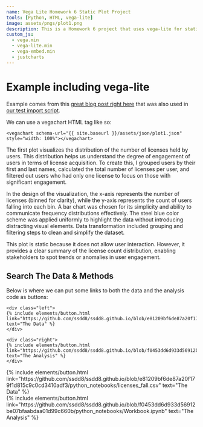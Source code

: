 ```yaml
---
name: Vega Lite Homework 6 Static Plot Project
tools: [Python, HTML, vega-lite]
image: assets/pngs/plot1.png
description: This is a Homework 6 project that uses vega-lite for static viz!
custom_js:
  - vega.min
  - vega-lite.min
  - vega-embed.min
  - justcharts
---
```



# Example including vega-lite

Example comes from this [great blog post right here](https://blog.4dcu.be/programming/2021/05/03/Interactive-Visualizations.html) that was also used in [our test import script](https://github.com/UIUC-iSchool-DataViz/is445_bcubcg_fall2022/blob/main/week01/test_imports_week01.ipynb).

We can use a vegachart HTML tag like so:

```
<vegachart schema-url="{{ site.baseurl }}/assets/json/plot1.json" style="width: 100%"></vegachart>
```

<vegachart schema-url="{{ site.baseurl }}/assets/json/plot1.json" style="width: 100%"></vegachart>

The first plot visualizes the distribution of the number of licenses held by users. This distribution helps us understand the degree of engagement of users in terms of license acquisition. To create this, I grouped users by their first and last names, calculated the total number of licenses per user, and filtered out users who had only one license to focus on those with significant engagement.

In the design of the visualization, the x-axis represents the number of licenses (binned for clarity), while the y-axis represents the count of users falling into each bin. A bar chart was chosen for its simplicity and ability to communicate frequency distributions effectively. The steel blue color scheme was applied uniformly to highlight the data without introducing distracting visual elements. Data transformation included grouping and filtering steps to clean and simplify the dataset.

This plot is static because it does not allow user interaction. However, it provides a clear summary of the license count distribution, enabling stakeholders to spot trends or anomalies in user engagement.

## Search The Data & Methods

Below is where we can put some links to both the data and the analysis code as buttons:

```
<div class="left">
{% include elements/button.html link="https://github.com/ssdd8/ssdd8.github.io/blob/e81209bf6de87a20f179f1d815c9c0cd3410adf3/python_notebooks/licenses_fall.csv" text="The Data" %}
</div>

<div class="right">
{% include elements/button.html link="https://github.com/ssdd8/ssdd8.github.io/blob/f0453dd6d933d56912be07bfaabdaa01d99c660b/python_notebooks/Workbook.ipynb" text="The Analysis" %}
</div>
```

<!-- these are written in a combo of html and liquid --> 

<div class="left">
{% include elements/button.html link="https://github.com/ssdd8/ssdd8.github.io/blob/e81209bf6de87a20f179f1d815c9c0cd3410adf3/python_notebooks/licenses_fall.csv" text="The Data" %}
</div>

<div class="right">
{% include elements/button.html link="https://github.com/ssdd8/ssdd8.github.io/blob/f0453dd6d933d56912be07bfaabdaa01d99c660b/python_notebooks/Workbook.ipynb" text="The Analysis" %}
</div>
